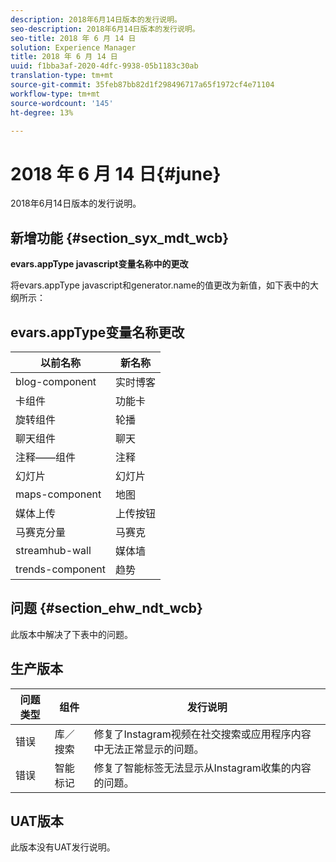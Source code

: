 ```yaml
---
description: 2018年6月14日版本的发行说明。
seo-description: 2018年6月14日版本的发行说明。
seo-title: 2018 年 6 月 14 日
solution: Experience Manager
title: 2018 年 6 月 14 日
uuid: f1bba3af-2020-4dfc-9938-05b1183c30ab
translation-type: tm+mt
source-git-commit: 35feb87bb82d1f298496717a65f1972cf4e71104
workflow-type: tm+mt
source-wordcount: '145'
ht-degree: 13%

---
```



# 2018 年 6 月 14 日{#june}

2018年6月14日版本的发行说明。

## 新增功能 {#section_syx_mdt_wcb}

**evars.appType javascript变量名称中的更改**

将evars.appType javascript和generator.name的值更改为新值，如下表中的大纲所示：

## evars.appType变量名称更改

| 以前名称 | 新名称 |
|---|---|
| blog-component | 实时博客 |
| 卡组件 | 功能卡 |
| 旋转组件 | 轮播 |
| 聊天组件 | 聊天 |
| 注释——组件 | 注释 |
| 幻灯片 | 幻灯片 |
| maps-component | 地图 |
| 媒体上传 | 上传按钮 |
| 马赛克分量 | 马赛克 |
| streamhub-wall | 媒体墙 |
| trends-component | 趋势 |

## 问题 {#section_ehw_ndt_wcb}

此版本中解决了下表中的问题。

## 生产版本

| **问题类型** | **组件** | **发行说明** |
|---|---|---|
| 错误 | 库／搜索 | 修复了Instagram视频在社交搜索或应用程序内容中无法正常显示的问题。 |
| 错误 | 智能标记 | 修复了智能标签无法显示从Instagram收集的内容的问题。 |

## UAT版本

此版本没有UAT发行说明。
